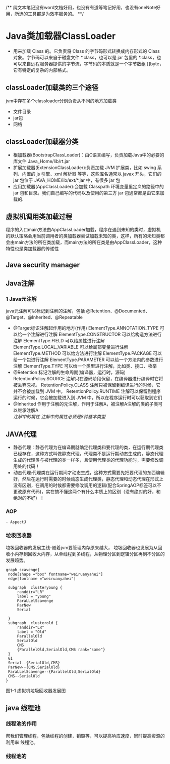  /**
 纯文本笔记没有word文档好用，也没有有道等笔记好用，也没有oneNote好用，所选的工具都是为效率服务的。
 **/
 
 # Java类加载器ClassLoader

- 用来加载 Class 的。它负责将 Class 的字节码形式转换成内存形式的 Class 对象。字节码可以来自于磁盘文件 *.class，也可以是 jar 包里的 *.class，也可以来自远程服务器提供的字节流，字节码的本质就是一个字节数组 []byte，它有特定的复杂的内部格式。
  
## classLoader加载类的三个途径
  jvm中存在多个classloader分别负责从不同的地方加载类

   - 文件目录
   - jar包
   - 网络
  
## classLoader加载器分类

- 根加载器(BootstrapClassLoader)：由C语言编写，负责加载Java中的必要的库文件 Java_Home/lib/rt.jar
- 扩展加载器(ExtensionClassLoader):负责加载 JVM 扩展类，比如 swing 系列、内置的 js 引擎、xml 解析器 等等，这些库名通常以 javax 开头，它们的 jar 包位于 JAVA_HOME/lib/ext/*.jar 中，有很多 jar 包
- 应用加载器(AppClassLoader):会加载 Classpath 环境变量里定义的路径中的 jar 包和目录。我们自己编写的代码以及使用的第三方 jar 包通常都是由它来加载的.
  
## 虚拟机调用类加载过程
   程序的入口main方法由AppClassLoader加载，程序在遇到未知的类时，虚拟机的默认策略会用当前调用者的类加载器尝试加载未知的类，这样，所有的未知类都会由main方法的所在类加载，而main方法的所在类是由AppClassLoader，这种特性也是类加载器的传递性

## Java security manager

## Java注解

### 1 Java元注解 

 java元注解可以标记到注解的注解，包括 @Retention、@Documented、@Target、@Inherited、@Repeatable
- @Target标识注解起作用的地方(作用)
        ElementType.ANNOTATION_TYPE 可以给一个注解进行注解
        ElementType.CONSTRUCTOR 可以给构造方法进行注解
        ElementType.FIELD 可以给属性进行注解
        ElementType.LOCAL_VARIABLE 可以给局部变量进行注解
        ElementType.METHOD 可以给方法进行注解
        ElementType.PACKAGE 可以给一个包进行注解
        ElementType.PARAMETER 可以给一个方法内的参数进行注解
        ElementType.TYPE 可以给一个类型进行注解，比如类、接口、枚举
- @Retention 标记注解的生命周期(编译器，运行时，源码)
        RetentionPolicy.SOURCE 注解只在源码阶段保留，在编译器进行编译时它将被丢弃忽视。
        RetentionPolicy.CLASS 注解只被保留到编译进行的时候，它并不会被加载到 JVM 中。
        RetentionPolicy.RUNTIME 注解可以保留到程序运行的时候，它会被加载进入到 JVM 中，所以在程序运行时可以获取到它们
- @Inherited 作用于注解的元注解，作用于注解A，被注解A注解的类的子类可以继承注解A  
  _注解中的属性 注解中的属性必须是8种基本类型_
 
## JAVA代理
- 静态代理：静态代理为在编译期就确定代理类和要代理的类，在运行期代理类已经存在，这种方式叫做静态代理，代理类不是运行期动态生成的，静态代理生成的代理类与被代理的类一样多，且使用代理类的代理功能时，需要修改调用处的代码！
- 动态代理:代理类在运行期间才动态生成，这种方式需要先把要代理的东西编辑好，然后在运行时需要的时候动态生成代理类，静态代理和动态代理在形式上没有区别，在调用的时候都需要修改调用的逻辑(配合SpringAOP标签可以不更改原有代码)，实在搞不懂这两个有什么本质上的区别（没有绝对的好，和绝对的不好）！
### AOP
    - AspectJ

### 垃圾回收器
 
垃圾回收器的发展主线-随着jvm要管理内存原来越大， 垃圾回收器也发展为从回收小内存到回收大内存，从单线程到多线程，从物理分区到逻辑分区再到不分区的发展趋势。

``` graphviz
graph scavenge{
 node[shape ="box" fontname="weiruanyahei"]
 edge[fontname ="weiruanyahei"]

 subgraph  clusteryoung { 
     randdir="LR"
     label = "young"
     ParaLLelScavenge
     ParNew
     Serial
     
 }
 subgraph  clusterold {
     randdir="LR"
     label = "Old"
     ParallelOld
     SerialOld
     CMS
     {ParallelOld,SerialOld,CMS rank="same"}
 }
 G1
 Serial--{SerialOld,CMS}
 ParNew--{CMS,SerialOld}
 ParaLLelScavenge--{ParallelOld,SerialOld}
 CMS--SerialOld
}
```
图1-1 虚拟机垃圾回收器发展图

## java 线程池

### 线程池的作用
帮我们管理线程，包括线程的创建，销毁等，可以提高响应速度，同时提高资源的利用率
线程池。

### 线程池的


